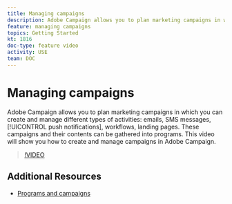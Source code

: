 ```yaml
---
title: Managing campaigns
description: Adobe Campaign allows you to plan marketing campaigns in which you can create and manage different types of activities. This video will show you how to create and manage campaigns in Adobe Campaign.
feature: managing campaigns
topics: Getting Started
kt: 1816
doc-type: feature video
activity: USE
team: DOC
---
```


# Managing campaigns

Adobe Campaign allows you to plan marketing campaigns in which you can create and manage different types of activities: emails, SMS messages, [!UICONTROL push notifications], workflows, landing pages. These campaigns and their contents can be gathered into programs. This video will show you how to create and manage campaigns in Adobe Campaign.

>[!VIDEO](https://video.tv.adobe.com/v/24672?quality=12)

## Additional Resources

* [Programs and campaigns](https://helpx.adobe.com/campaign/standard/start/using/programs-and-campaigns.html)
